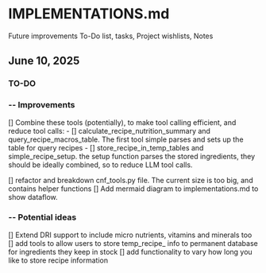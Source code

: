 # IMPLEMENTATIONS.md
Future improvements To-Do list, tasks, Project wishlists, Notes

## June 10, 2025
### TO-DO
### -- Improvements
[] Combine these tools (potentially), to make tool calling efficient, and reduce tool calls:
    - [] calculate_recipe_nutrition_summary and query_recipe_macros_table. The first tool simple parses and sets up the table for query recipes
    - [] store_recipe_in_temp_tables and simple_recipe_setup. the setup function parses the stored ingredients, they should be ideally combined, so to reduce LLM tool calls.

[] refactor and breakdown cnf_tools.py file. The current size is too big, and contains helper functions
[] Add mermaid diagram to implementations.md to show dataflow.

### -- Potential ideas
[] Extend DRI support to include micro nutrients, vitamins and minerals too
[] add tools to allow users to store temp_recipe_ info to permanent database for ingredients they keep in stock
[] add functionality to vary how long you like to store recipe information